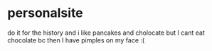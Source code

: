 # personalsite
do it for the history
and i like pancakes and cholocate but I cant eat chocolate bc then I have pimples on my face :(
